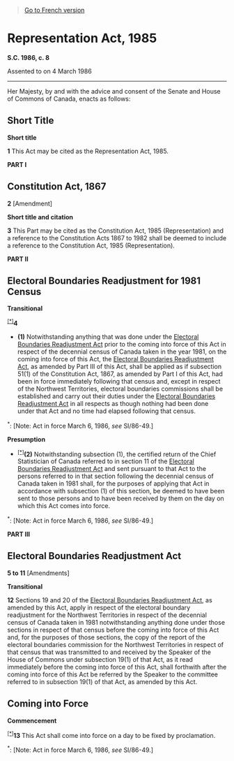 > [Go to French version](/fr/Lois/Lois%20du%20Canada/1986/ch.%208.md)

# Representation Act, 1985

**S.C. 1986, c. 8**


Assented to on 4 March 1986

----------



Her Majesty, by and with the advice and consent of the Senate and House of Commons of Canada, enacts as follows:






## Short Title



**Short title**

**1** This Act may be cited as the Representation Act, 1985.




**PART I** 
## Constitution Act, 1867


**2** [Amendment]




**Short title and citation**

**3** This Part may be cited as the Constitution Act, 1985 (Representation) and a reference to the Constitution Acts 1867 to 1982 shall be deemed to include a reference to the Constitution Act, 1985 (Representation).




**PART II** 
## Electoral Boundaries Readjustment for 1981 Census



**Transitional**

<sup><a href='#R-5.6_en_1'>[*]</a></sup>**4** 

- **(1)** Notwithstanding anything that was done under the [Electoral Boundaries Readjustment Act](/en/Acts/Revised%20Statutes%20of%20Canada/E/E-3.md) prior to the coming into force of this Act in respect of the decennial census of Canada taken in the year 1981, on the coming into force of this Act, the [Electoral Boundaries Readjustment Act](/en/Acts/Revised%20Statutes%20of%20Canada/E/E-3.md), as amended by Part III of this Act, shall be applied as if subsection 51(1) of the Constitution Act, 1867, as amended by Part I of this Act, had been in force immediately following that census and, except in respect of the Northwest Territories, electoral boundaries commissions shall be established and carry out their duties under the [Electoral Boundaries Readjustment Act](/en/Acts/Revised%20Statutes%20of%20Canada/E/E-3.md) in all respects as though nothing had been done under that Act and no time had elapsed following that census.

<a name='R-5.6_en_1'><sup>*</sup></a>: [Note: Act in force March 6, 1986, *see* SI/86-49.]<br />

**Presumption**

- <sup><a href='#R-5.6_en_2'>[*]</a></sup>**(2)** Notwithstanding subsection (1), the certified return of the Chief Statistician of Canada referred to in section 11 of the [Electoral Boundaries Readjustment Act](/en/Acts/Revised%20Statutes%20of%20Canada/E/E-3.md) and sent pursuant to that Act to the persons referred to in that section following the decennial census of Canada taken in 1981 shall, for the purposes of applying that Act in accordance with subsection (1) of this section, be deemed to have been sent to those persons and to have been received by them on the day on which this Act comes into force.

<a name='R-5.6_en_2'><sup>*</sup></a>: [Note: Act in force March 6, 1986, *see* SI/86-49.]<br />




**PART III** 
## Electoral Boundaries Readjustment Act


**5 to 11** [Amendments]




**Transitional**

**12** Sections 19 and 20 of the [Electoral Boundaries Readjustment Act](/en/Acts/Revised%20Statutes%20of%20Canada/E/E-3.md), as amended by this Act, apply in respect of the electoral boundary readjustment for the Northwest Territories in respect of the decennial census of Canada taken in 1981 notwithstanding anything done under those sections in respect of that census before the coming into force of this Act and, for the purposes of those sections, the copy of the report of the electoral boundaries commission for the Northwest Territories in respect of that census that was transmitted to and received by the Speaker of the House of Commons under subsection 19(1) of that Act, as it read immediately before the coming into force of this Act, shall forthwith after the coming into force of this Act be referred by the Speaker to the committee referred to in subsection 19(1) of that Act, as amended by this Act.




## Coming into Force



**Commencement**

<sup><a href='#R-5.6_en_3'>[*]</a></sup>**13** This Act shall come into force on a day to be fixed by proclamation.

<a name='R-5.6_en_3'><sup>*</sup></a>: [Note: Act in force March 6, 1986, *see* SI/86-49.]<br />


